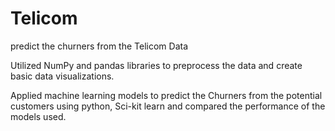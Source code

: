 # Telicom
predict the churners from the Telicom Data

Utilized NumPy and pandas libraries to preprocess the data and create basic data visualizations.

Applied machine learning models to predict the Churners from the potential customers using python, Sci-kit learn and compared the performance of the models used.
